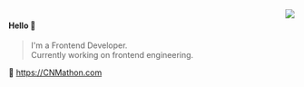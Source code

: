 <img align="right" src="https://github-readme-stats.vercel.app/api?username=CNMathon&show_icons=true&icon_color=805AD5&text_color=718096&bg_color=ffffff&hide_title=true" />

#### Hello 👏

> I'm a Frontend Developer.  
> Currently working on frontend engineering.

🔗 https://CNMathon.com
